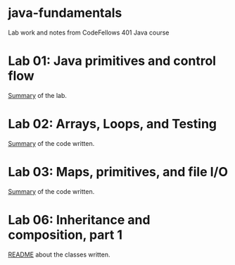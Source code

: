 # java-fundamentals

Lab work and notes from CodeFellows 401 Java course

# Lab 01: Java primitives and control flow

[Summary](./basiclibrary/docs/lab01.md) of the lab.

# Lab 02: Arrays, Loops, and Testing

[Summary](./basiclibrary/docs/lab02.md) of the code written.

# Lab 03: Maps, primitives, and file I/O

[Summary](./basiclibrary/docs/lab3-maps-primitives-file-io.md) of the code written.

# Lab 06: Inheritance and composition, part 1

[README](./docs/inheritance.md) about the classes written.
